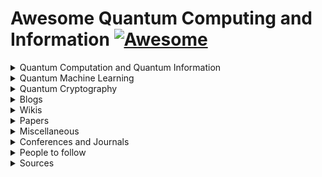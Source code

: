 # Awesome Quantum Computing and Information [![Awesome](https://awesome.re/badge-flat.svg)](https://awesome.re)  

<details><summary>Quantum Computation and Quantum Information</summary>
    <ul>
    <details><summary>Courses</summary>
    <ul>
        <li><a href="http://michaelnielsen.org/blog/quantum-computing-for-the-determined/">Quantum Computing for the Determined</a> by <i>Michael Nielsen</i>: I’ve posted to YouTube a series of 22 short videos giving an introduction to quantum computing. Unfortunatly the series is incomplete.</li>
                <li><a href="https://www.edx.org/course/quantum-mechanics-everyone-georgetownx-phyx-008-01x">Quantum Mechanics for Everyone</a>: Learn the fundamental notions of quantum mechanics at a level that is accessible to everyone by <a href="https://www.georgetown.edu/">Georgetown University</a>.</li>
                <li><a href="https://www.edx.org/course/quantum-mechanics-quantum-computation-uc-berkeleyx-cs-191x">Quantum Mechanics and Quantum Computation</a> by <i>V. Umesh</i> at UCBerkley. [<a href="https://www.youtube.com/playlist?list=PL2jykFOD1AWap0r8WOuZ-08BFgMyx-5RT">Youtube</a>] : Unfortunatly the list isn't complete.</li>
    </ul>
    </details>
    <details><summary>Lecture notes</summary>
    <ul>
        <li><a href="https://cs.uwaterloo.ca/~watrous/TQI/">The Theory of Quantum Information</a> by <i>J. Watrous</i>.</li>
        <li><a href="http://www.theory.caltech.edu/~preskill/ph219/index.html">Quantum Computation</a> by <i>J. Preskill</i>.</li>
        <li><a href="https://homepages.cwi.nl/~rdewolf/qc11.html">Quantum Computing</a> by <i>R. de Wolf</i>.</li>
    </ul>
    </details>
    <details><summary>Textbook(s)</summary>
    <ul>
        <li> <a href="https://dl.acm.org/citation.cfm?id=1972505">Quantum Computation and Quantum Information: 10th Anniversary Edition</a> by <i>M. Nielsen</i> and <i>I. Chuang</i>. - [<a href="http://csis.pace.edu/ctappert/cs837-18spring/QC-textbook.pdf"> PDF </a>] </li>
    </ul>
    </details>
    </ul>
</details>

<details><summary>Quantum Machine Learning</summary>
    <ul>
        <details><summary>Courses</summary>
            <ul>
                Will be Updated soon!
            </ul></details>
        <details><summary>Lecture notes</summary>
            <ul>
                Will be Updated soon!
            </ul></details>
        <details><summary>Textbook(s)</summary>
            <ul>
                Will be Updated soon!
            </ul></details>
    </ul>
</details>

<details>
    <summary>Quantum Cryptography</summary>
    <ul>
        <details><summary>Courses</summary>
            <ul>
                <li><a href="https://www.edx.org/course/quantum-cryptography-0">Quantum Cryptography</a> by QuTech and Caltech.</li>
            </ul></details>
        <details><summary>Lecture notes</summary>
            <ul>
                Will be Updated soon!
            </ul></details>
        <details><summary>Textbook(s)</summary>
            <ul>
                Will be Updated soon!
            </ul></details>
    </ul>
</details>

<details>
    <summary>Blogs</summary>
    <ul>
        <li><a href="https://www.scottaaronson.com/blog/">Shtetl-Optimized</a>: Blog by <a href="https://www.scottaaronson.com/">Scott Aaronson</a>.</li>
        <li><a href="https://quantumfrontiers.com/">Quantum Frontiers</a>: A blog by the Institute for Quantum Information and Matter, <i>Caltech</i>.</li>
        <li><a href="http://dabacon.org/qspeak/">Quantum Information Science Announcements</a>: Quantum Information Science Announcements like <i>jobs, conferences, research opportunities, etc</i>. <a href="https://twitter.com/qisannounce">Twitter</a>.</li>
        <li><a href="http://blog.qutech.nl/">Bits of Quantum</a>: A blog by <a href="https://qutech.nl/">QuTech</a> with three levels of difficulties.</li>
        <li><a href="https://quantarei.wordpress.com/">QuantaRei</a>: Blog by the researchers of <a href="https://quantingham.wordpress.com/">Quantum Correlation Group</a> at <a href="http://www.nottingham.ac.uk/">University of Nottingham</a>.</li>
        <li><a href="http://dabacon.org/pontiff/">The Quantum Pontiff</a>: Blog about the wondrous quantum world in which we live. </li>
        <li>A <a href="https://uwaterloo.ca/institute-for-quantum-computing/blog/post/welcome-our-new-blog">Blog</a> by the <a href="https://uwaterloo.ca/institute-for-quantum-computing/">Institute for Quantum Computing</a> at <a href="https://uwaterloo.ca/">University of Waterloo</a>.</li>
        <li>A <a href="https://terrytao.wordpress.com/">Blog</a> by Terence Tao, on his research and expository papers, discussion of open problems, and other maths-related topics.</li>
        <li>A <a href="https://quantum-journal.org/blog#">Blog</a> by the open-journal, <a href="https://quantum-journal.org">Quantum</a>: "Quantum is an open-access peer-reviewed journal for quantum science and related fields".</li>
    </ul>
</details>

<details>
    <summary>Wikis</summary>
    <ul>
        <li><a href="https://www.quantiki.org/wiki/index">Quantifi</a></li>
        <li><a href="https://complexityzoo.uwaterloo.ca/Complexity_Zoo">Complexity Zoo</a></li>
        <li><a href="https://math.nist.gov/quantum/zoo/">Quantum Algorithm Zoo</a></li>
    </ul>
</details>

<details>
    <summary>Papers</summary>
    <ul>
        <li><strong>Title</strong>:<a href="https://arxiv.org/pdf/0910.3376.pdf"> Quantum Proofs for Classical Theorems</a>.<br><strong>Abstract</strong>: Alongside the development of quantum algorithms and quantum complexity theory in recent years, quantum techniques have also proved instrumental in obtaining results in diverse classical (non-quantum) areas, such as coding theory, communication complexity, and polynomial approximations. In this paper we survey these results and the quantum toolbox they use.</li>
        <li><strong>Title</strong>: <a href="https://www.scottaaronson.com/papers/qml.pdf">Quantum Machine Learning Algorithms: Read the Fine Print</a></li>
        <li><strong>Title</strong>: <a href="https://www.nature.com/articles/nature23474">Quantum Machine Learning</a> <a href="https://arxiv.org/abs/1611.09347">[ArXiv]</a><br><strong>Thesis</strong>: Fuelled by increasing computer power and algorithmic advances, machine learning techniques have become powerful tools for finding patterns in data. Quantum systems produce atypical patterns that classical systems are thought not to produce efficiently, so it is reasonable to postulate that quantum computers may outperform classical computers on machine learning tasks. The field of quantum machine learning explores how to devise and implement quantum software that could enable machine learning that is faster than that of classical computers. Recent work has produced quantum algorithms that could act as the building blocks of machine learning programs, but the hardware and software challenges are still considerable. </li>
        <li><strong>Title</strong>: <a href="https://www.nature.com/articles/npjqi201523">Quantum algorithms: an overview</a><br><strong>Abstract</strong>: Quantum computers are designed to outperform standard computers by running quantum algorithms. Areas in which quantum algorithms can be applied include cryptography, search and optimisation, simulation of quantum systems and solving large systems of linear equations. Here we briefly survey some known quantum algorithms, with an emphasis on a broad overview of their applications rather than their technical details. We include a discussion of recent developments and near-term applications of quantum algorithms.</li>
        <li><strong>Title</strong>: <a href="https://arxiv.org/abs/1811.02266">An Artificial Neuron Implemented on an Actual Quantum Processor</a><br><strong>Abstract</strong>: Artificial neural networks are the heart of machine learning algorithms and artificial intelligence protocols. Historically, the simplest implementation of an artificial neuron traces back to the classical Rosenblatt's `perceptron', but its long term practical applications may be hindered by the fast scaling up of computational complexity, especially relevant for the training of multilayered perceptron networks. Here we introduce a quantum information-based algorithm implementing the quantum computer version of a perceptron, which shows exponential advantage in encoding resources over alternative realizations. We experimentally test a few qubits version of this model on an actual small-scale quantum processor, which gives remarkably good answers against the expected results. We show that this quantum model of a perceptron can be used as an elementary nonlinear classifier of simple patterns, as a first step towards practical training of artificial quantum neural networks to be efficiently implemented on near-term quantum processing hardware.</li>
        <li><strong>Title</strong>: <a href="https://arxiv.org/abs/1501.00011">Why now is the right time to study quantum computing</a><br><strong>Abstract</strong>: Quantum computing is a good way to justify difficult physics experiments. But until quantum computers are built, do computer scientists need to know anything about quantum information? In fact, quantum computing is not merely a recipe for new computing devices, but a new way of looking at the world that has been astonishingly intellectually productive. In this article, I'll talk about where quantum computing came from, what it is, and what we can learn from it.</li>
        <li><strong>Title</strong>: <a href="https://arxiv.org/abs/1806.09729">A Universal Training Algorithm for Quantum Deep Learning</a><br><strong>Abstract</strong>: We introduce the Backwards Quantum Propagation of Phase errors (Baqprop) principle, a central theme upon which we construct multiple universal optimization heuristics for training both parametrized quantum circuits and classical deep neural networks on a quantum computer. Baqprop encodes error information in relative phases of a quantum wavefunction defined over the space of network parameters; it can be thought of as the unification of the phase kickback principle of quantum computation and of the backpropagation algorithm from classical deep learning. We propose two core heuristics which leverage Baqprop for quantum-enhanced optimization of network parameters: Quantum Dynamical Descent (QDD) and Momentum Measurement Gradient Descent (MoMGrad). QDD uses simulated quantum coherent dynamics for parameter optimization, allowing for quantum tunneling through the hypothesis space landscape. MoMGrad leverages Baqprop to estimate gradients and thereby perform gradient descent on the parameter landscape; it can be thought of as the quantum-classical analogue of QDD. In addition to these core optimization strategies, we propose various methods for parallelization, regularization, and meta-learning as augmentations to MoMGrad and QDD. We introduce several quantum-coherent adaptations of canonical classical feedforward neural networks, and study how Baqprop can be used to optimize such networks. We develop multiple applications of parametric circuit learning for quantum data, and show how to perform Baqprop in each case. One such application allows for the training of hybrid quantum-classical neural-circuit networks, via the seamless integration of Baqprop with classical backpropagation. Finally, for a representative subset of these proposed applications, we demonstrate the training of these networks via numerical simulations of implementations of QDD and MoMGrad.</li>
        <li><strong>Title</strong>: <a href="https://arxiv.org/abs/1804.08641">Quantum generative adversarial networks</a><br><strong>Abstract</strong>: Quantum machine learning is expected to be one of the first potential general-purpose applications of near-term quantum devices. A major recent breakthrough in classical machine learning is the notion of generative adversarial training, where the gradients of a discriminator model are used to train a separate generative model. In this work and a companion paper, we extend adversarial training to the quantum domain and show how to construct generative adversarial networks using quantum circuits. Furthermore, we also show how to compute gradients -- a key element in generative adversarial network training -- using another quantum circuit. We give an example of a simple practical circuit ansatz to parametrize quantum machine learning models and perform a simple numerical experiment to demonstrate that quantum generative adversarial networks can be trained successfully.</li>
        <li><strong>Title</strong>: <a href="https://arxiv.org/abs/1804.09139">Quantum generative adversarial learning</a><br><strong>Abstract</strong>: Generative adversarial networks (GANs) represent a powerful tool for classical machine learning: a generator tries to create statistics for data that mimics those of a true data set, while a discriminator tries to discriminate between the true and fake data. The learning process for generator and discriminator can be thought of as an adversarial game, and under reasonable assumptions, the game converges to the point where the generator generates the same statistics as the true data and the discriminator is unable to discriminate between the true and the generated data. This paper introduces the notion of quantum generative adversarial networks (QuGANs), where the data consists either of quantum states, or of classical data, and the generator and discriminator are equipped with quantum information processors. We show that the unique fixed point of the quantum adversarial game also occurs when the generator produces the same statistics as the data. Since quantum systems are intrinsically probabilistic the proof of the quantum case is different from - and simpler than - the classical case. We show that when the data consists of samples of measurements made on high-dimensional spaces, quantum adversarial networks may exhibit an exponential advantage over classical adversarial networks.</li>
        <li><strong>Title</strong>:<a href="https://arxiv.org/abs/0810.3828"> Quantum reinforcement learning</a><br><strong>Abstract</strong>: The key approaches for machine learning, especially learning in unknown probabilistic environments are new representations and computation mechanisms. In this paper, a novel quantum reinforcement learning (QRL) method is proposed by combining quantum theory and reinforcement learning (RL). Inspired by the state superposition principle and quantum parallelism, a framework of value updating algorithm is introduced. The state (action) in traditional RL is identified as the eigen state (eigen action) in QRL. The state (action) set can be represented with a quantum superposition state and the eigen state (eigen action) can be obtained by randomly observing the simulated quantum state according to the collapse postulate of quantum measurement. The probability of the eigen action is determined by the probability amplitude, which is parallelly updated according to rewards. Some related characteristics of QRL such as convergence, optimality and balancing between exploration and exploitation are also analyzed, which shows that this approach makes a good tradeoff between exploration and exploitation using the probability amplitude and can speed up learning through the quantum parallelism. To evaluate the performance and practicability of QRL, several simulated experiments are given and the results demonstrate the effectiveness and superiority of QRL algorithm for some complex problems. The present work is also an effective exploration on the application of quantum computation to artificial intelligence.</li>
        <li><strong>Title</strong>: <a href="https://arxiv.org/abs/1804.10068">Quantum machine learning for data scientists</a><br><strong>Abstract</strong>: This text aims to present and explain quantum machine learning algorithms to a data scientist in an accessible and consistent way. The algorithms and equations presented are not written in rigorous mathematical fashion, instead, the pressure is put on examples and step by step explanation of difficult topics. This contribution gives an overview of selected quantum machine learning algorithms, however there is also a method of scores extraction for quantum PCA algorithm proposed as well as a new cost function in feed-forward quantum neural networks is introduced. The text is divided into four parts: the first part explains the basic quantum theory, then quantum computation and quantum computer architecture are explained in section two. The third part presents quantum algorithms which will be used as subroutines in quantum machine learning algorithms. Finally, the fourth section describes quantum machine learning algorithms with the use of knowledge accumulated in previous parts.</li>
        <li><strong>Title</strong>: <a href="https://arxiv.org/abs/1601.02036">Quantum Boltzmann Machine</a><br><strong>Abstract</strong>: Inspired by the success of Boltzmann Machines based on classical Boltzmann distribution, we propose a new machine learning approach based on quantum Boltzmann distribution of a transverse-field Ising Hamiltonian. Due to the non-commutative nature of quantum mechanics, the training process of the Quantum Boltzmann Machine (QBM) can become nontrivial. We circumvent the problem by introducing bounds on the quantum probabilities. This allows us to train the QBM efficiently by sampling. We show examples of QBM training with and without the bound, using exact diagonalization, and compare the results with classical Boltzmann training. We also discuss the possibility of using quantum annealing processors like D-Wave for QBM training and application. </li>
        <li><strong>Title</strong>: <a href="https://arxiv.org/abs/1802.05779">Quantum Variational Autoencoder</a><br><strong>Abstract</strong>: Variational autoencoders (VAEs) are powerful generative models with the salient ability to perform inference. Here, we introduce a \emph{quantum variational autoencoder} (QVAE): a VAE whose latent generative process is implemented as a quantum Boltzmann machine (QBM). We show that our model can be trained end-to-end by maximizing a well-defined loss-function: a "quantum" lower-bound to a variational approximation of the log-likelihood. We use quantum Monte Carlo (QMC) simulations to train and evaluate the performance of QVAEs. To achieve the best performance, we first create a VAE platform with discrete latent space generated by a restricted Boltzmann machine (RBM). Our model achieves state-of-the-art performance on the MNIST dataset when compared against similar approaches that only involve discrete variables in the generative process. We consider QVAEs with a smaller number of latent units to be able to perform QMC simulations, which are computationally expensive. We show that QVAEs can be trained effectively in regimes where quantum effects are relevant despite training via the quantum bound. Our findings open the way to the use of quantum computers to train QVAEs to achieve competitive performance for generative models. Placing a QBM in the latent space of a VAE leverages the full potential of current and next-generation quantum computers as sampling devices.</li>
        <li><strong>Title</strong>: <a href="https://arxiv.org/abs/1707.08561">Quantum machine learning: a classical perspective</a><br><strong>Abstract</strong>: Recently, increased computational power and data availability, as well as algorithmic advances, have led machine learning techniques to impressive results in regression, classification, data-generation and reinforcement learning tasks. Despite these successes, the proximity to the physical limits of chip fabrication alongside the increasing size of datasets are motivating a growing number of researchers to explore the possibility of harnessing the power of quantum computation to speed-up classical machine learning algorithms. Here we review the literature in quantum machine learning and discuss perspectives for a mixed readership of classical machine learning and quantum computation experts. Particular emphasis will be placed on clarifying the limitations of quantum algorithms, how they compare with their best classical counterparts and why quantum resources are expected to provide advantages for learning problems. Learning in the presence of noise and certain computationally hard problems in machine learning are identified as promising directions for the field. Practical questions, like how to upload classical data into quantum form, will also be addressed.</li>
        <li><strong>Title</strong>: <a href="https://arxiv.org/abs/1802.06002">Classification with Quantum Neural Networks on Near Term Processors</a><br><strong>Abstract</strong>: We introduce a quantum neural network, QNN, that can represent labeled data, classical or quantum, and be trained by supervised learning. The quantum circuit consists of a sequence of parameter dependent unitary transformations which acts on an input quantum state. For binary classification a single Pauli operator is measured on a designated readout qubit. The measured output is the quantum neural network's predictor of the binary label of the input state. First we look at classifying classical data sets which consist of n-bit strings with binary labels. The input quantum state is an n-bit computational basis state corresponding to a sample string. We show how to design a circuit made from two qubit unitaries that can correctly represent the label of any Boolean function of n bits. For certain label functions the circuit is exponentially long. We introduce parameter dependent unitaries that can be adapted by supervised learning of labeled data. We study an example of real world data consisting of downsampled images of handwritten digits each of which has been labeled as one of two distinct digits. We show through classical simulation that parameters can be found that allow the QNN to learn to correctly distinguish the two data sets. We then discuss presenting the data as quantum superpositions of computational basis states corresponding to different label values. Here we show through simulation that learning is possible. We consider using our QNN to learn the label of a general quantum state. By example we show that this can be done. Our work is exploratory and relies on the classical simulation of small quantum systems. The QNN proposed here was designed with near-term quantum processors in mind. Therefore it will be possible to run this QNN on a near term gate model quantum computer where its power can be explored beyond what can be explored with simulation.</li>
        <li><strong>Title</strong>: <a href=""></a><br><strong>Abstract</strong>: </li>
    </ul>
</details>

<details>
    <summary>Miscellaneous</summary>
    <ul>
        Will be Updated soon!
    </ul>
</details>

<details>
    <summary>Conferences and Journals</summary>
    <ul>
        <li><a href="https://quantum-journal.org">Quantum</a>: "Quantum is an open-access peer-reviewed journal for quantum science and related fields".</li>
        <li>Quantum Information Processing (<a href="https://qipconference.org/">QIP</a>): Conference series on Quantum Information Processing. [<a href="http://jila.colorado.edu/qip2019/">QIP2019</a>]</li>
        <li><a href="http://2018.qcrypt.net/">QCrypt</a></li>
        <li<a href="http://qcmc18.phys.lsu.edu/home.htm">QCMC</a>: The International Conference on Quantum Communication, Measurement and Computing (QCMC) was established in 1990 to encourage and bring together scientists and engineers working in the interdisciplinary field of quantum information science and technology.</li>
    </ul>
</details>

<details>
    <summary>People to follow</summary>
    <ul>
        Will be Updated soon!
    </ul>
</details>

<details>
    <summary>Sources</summary>
    <ul>
        <li><a href="https://www.cs.umd.edu/class/spring2018/cmsc457/reference.html">References</a> of <a href="https://www.cs.umd.edu/class/spring2018/cmsc457/index.html">CMSC/PHYS 457</a> by <a href="https://www.cs.umd.edu/~xwu/">Xiaodi Wu</a>.</li>
        <li><a href="https://github.com/desireevl/awesome-quantum-computing">Awesome Quantum Computing</a>: A curated list of awesome quantum computing learning and developing resources.</li>
        <li><a href="https://github.com/artix41/awesome-quantum-ml">Awesome Quantum ML</a>: Curated list of awesome papers and resources in quantum machine learning.</li>
    </ul>
</details>
